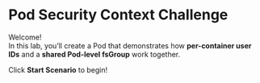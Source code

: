 # Pod Security Context Challenge

Welcome!  
In this lab, you’ll create a Pod that demonstrates how **per-container user IDs** and a **shared Pod-level fsGroup** work together.

Click **Start Scenario** to begin!
